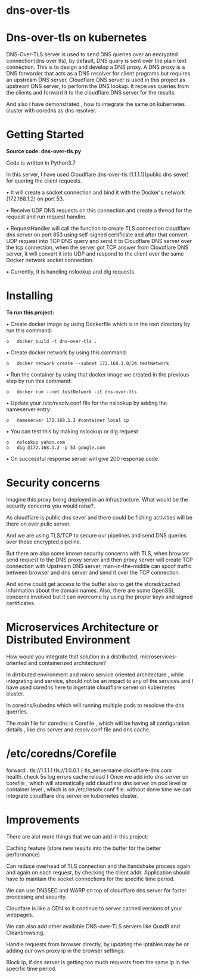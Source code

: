 # dns-over-tls
**Dns-over-tls on kubernetes**
====================================
DNS-Over-TLS server is used to send DNS queries over an encrypted connection(dns over tls), by default, DNS query is sent over the plain text connection. This is to design and develop a DNS proxy. A DNS proxy is a DNS forwarder that acts as a DNS resolver for client programs but requires an upstream DNS server, Cloudflare DNS server is used in this project as upstream DNS server, to perform the DNS lookup. It receives queries from the clients and forward it to the cloudflare DNS server for the results.

And also I have demonstrated , how to integrate the same on kubernetes cluster with coredns as dns resolver.

**Getting Started**
====================================
**Source code: dns-over-tls.py**

Code is written in Python3.7

In this server, I have used Cloudflare dns-over-tls (1.1.1.1)(public dns sever) for quering the client requests.

•	It will create a socket connection and bind it with the Docker's network (172.168.1.2) on port 53.

•	Receive UDP DNS requests on this connection and create a thread for the request and run request handler.

•	RequestHandler will call the function to create TLS connection cloudflare dns server on port 853 using self-signed certificate and after that convert UDP request into TCP DNS query and send it to Cloudflare DNS server over the tcp connection, when the server got TCP answer from Cloudflare DNS server, it will convert it into UDP and respond to the client over the same Docker network socket connection.

•	Currently, It is handling nslookup and dig requests.

**Installing**
======================================================================
**To run this project:**

•	Create docker image by using Dockerfile which is in the root directory by run this command:

    o	docker build -t dns-over-tls .
    
•	Create docker network by using this command:

    o	docker network create --subnet 172.168.1.0/24 testNetwork
    
•	Run the container by using that docker image we created in the previous step by run this command:

    o	docker run --net testNetwork -it dns-over-tls
    
•	Update your /etc/resolv.conf file for the nslookup by adding the nameserver entry:

    o	nameserver 172.168.1.2 #container local ip
    
•	You can test this by making nslookup or dig request

    o	nslookup yahoo.com
    o	dig @172.168.1.2 -p 53 google.com
    
•	On successful response server will give 200 response code.


**Security concerns**
======================================================
Imagine this proxy being deployed in an infrastructure. What would be the security
concerns you would raise?.

As cloudflare is public dns sever and there could be fishing activities will be there on over pulic server.

And we are using TLS/TCP to secure our pipelines and send DNS queries over those encrypted pipeline.

But there are also some known security concerns with TLS, when browser send request to the DNS proxy server and then proxy server will create TCP connection with Upstream DNS server, man-in-the-middle can spoof traffic between browser and dns server and send it over the TCP connection.

And some could get access to the buffer also to get the stored/cached information about the domain names. Also, there are some OpenSSL concerns involved but it can overcome by using the proper keys and signed certificates.


**Microservices Architecture or Distributed Environment**
===============================================================
How would you integrate that solution in a distributed, microservices-oriented and
containerized architecture?

In dirtibuted environment and micro service oriented architecture , while integrating and service, should not be an impact to any of the services and I have used coredns here to ingetrate cloudflare server on kubernetes cluster.

In coredns/kubedns which will running multiple pods to resolove the dns querries.

The main file for coredns is Corefile , which will be having all configuration details , like dns server and resolv.conf file and dns cache.

###
# /etc/coredns/Corefile

forward . tls://1.1.1.1 tls://1.0.0.1 {
    tls_servername cloudflare-dns.com
    health_check 5s
    log
    errors
    cache
    reload
}
 Once we add into dns server on corefile , which will atomatically add cloudflare dns server on pod level or container level , which is on /etc/resolv.conf file.
 without donw time we can integrate cloudflare dns server on kubernetes cluster.

**Improvements**
=============================================
There are alot more things that we can add in this project:

Caching feature (store new results into the buffer for the better performance)

Can reduce overhead of TLS connection and the handshake process again and again on each request, by checking the client addr. Application should have to maintain the socket connections for the specific time period.

We can use DNSSEC and WARP on top of cloudflare dns server for faster processing and security.

Cloudfare is like a CDN so it continue to server cached versions of your webpages.

We can also add other available DNS-over-TLS servers like Quad9 and Cleanbrowsing.

Handle requests from browser directly, by updating the iptables may be or adding our own proxy ip in the browser settings.

Block ip, if dns server is getting too much requests from the same ip in the specific time period.
